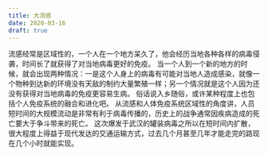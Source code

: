 ```yaml
---
title: 大流感
date: 2020-03-16
draft: true
---
```


流感经常是区域性的，一个人在一个地方呆久了，他会经历当地各种各样的病毒侵袭，时间长了就获得了对当地病毒更好的免疫。
当一个人到一个新的地方的时候，就会出现两种情况：一是这个人身上的病毒有可能对当地人造成感染，就像一个物种到达新的环境没有天敌的制约大量繁殖一样；另一个情况就是这个人因为还没有获得对当地病毒的免疫更容易生病。
俗话说入乡随俗，或许某种程度上也包括个人免疫系统的融合和进化吧。
从流感和人体免疫系统区域性的角度讲，人员短时间的大规模流动是非常有利于病毒传播的，历史上的战争通常因疾病造成的死亡要大于争斗带来的死亡。
这次爆发于武汉的罐装病毒之所以在短时间内扩散，很大程度上得益于现代发达的交通运输方式，过去几个月甚至几年才能走完的路现在几个小时就能实现。
